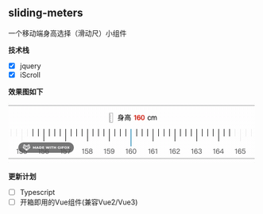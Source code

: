 ## sliding-meters
一个移动端身高选择（滑动尺）小组件

**技术栈**
- [x] jquery
- [x] iScroll

**效果图如下**

![image](app/assets/images/sliding.gif)

**更新计划**
- [ ] Typescript
- [ ] 开箱即用的Vue组件(兼容Vue2/Vue3)
